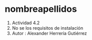 # nombreapellidos
1. Actividad 4.2
2. No se los requisitos de instalación
3. Autor : Alexander Herrería Gutiérrez
